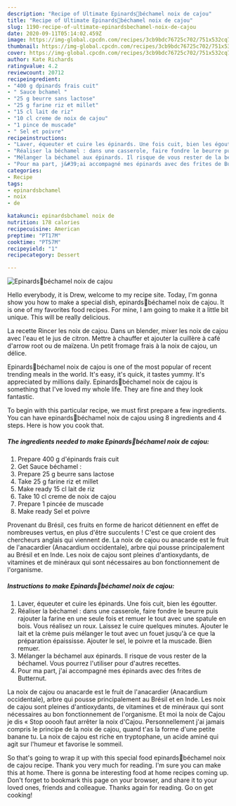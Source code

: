 ```yaml
---
description: "Recipe of Ultimate Epinards🥬béchamel noix de cajou"
title: "Recipe of Ultimate Epinards🥬béchamel noix de cajou"
slug: 1190-recipe-of-ultimate-epinardsbechamel-noix-de-cajou
date: 2020-09-11T05:14:02.459Z
image: https://img-global.cpcdn.com/recipes/3cb9bdc76725c702/751x532cq70/epinards🥬bechamel-noix-de-cajou-photo-principale-de-la-recette.jpg
thumbnail: https://img-global.cpcdn.com/recipes/3cb9bdc76725c702/751x532cq70/epinards🥬bechamel-noix-de-cajou-photo-principale-de-la-recette.jpg
cover: https://img-global.cpcdn.com/recipes/3cb9bdc76725c702/751x532cq70/epinards🥬bechamel-noix-de-cajou-photo-principale-de-la-recette.jpg
author: Kate Richards
ratingvalue: 4.2
reviewcount: 20712
recipeingredient:
- "400 g dpinards frais cuit"
- " Sauce bchamel "
- "25 g beurre sans lactose"
- "25 g farine riz et millet"
- "15 cl lait de riz"
- "10 cl creme de noix de cajou"
- "1 pince de muscade"
- " Sel et poivre"
recipeinstructions:
- "Laver, équeuter et cuire les épinards. Une fois cuit, bien les égoutter."
- "Réaliser la béchamel : dans une casserole, faire fondre le beurre puis rajouter la farine en une seule fois et remuer le tout avec une spatule en bois. Vous réalisez un roux. Laissez le cuire quelques minutes. Ajouter le lait et la crème puis mélanger le tout avec un fouet jusqu&#39;à ce que la préparation épaississe. Ajouter le sel, le poivre et la muscade. Bien remuer."
- "Mélanger la béchamel aux épinards. Il risque de vous rester de la béchamel. Vous pourrez l&#39;utiliser pour d&#39;autres recettes."
- "Pour ma part, j&#39;ai accompagné mes épinards avec des frites de Butternut."
categories:
- Recipe
tags:
- epinardsbchamel
- noix
- de

katakunci: epinardsbchamel noix de 
nutrition: 178 calories
recipecuisine: American
preptime: "PT17M"
cooktime: "PT57M"
recipeyield: "1"
recipecategory: Dessert

---
```



![Epinards🥬béchamel noix de cajou](https://img-global.cpcdn.com/recipes/3cb9bdc76725c702/751x532cq70/epinards🥬bechamel-noix-de-cajou-photo-principale-de-la-recette.jpg)

Hello everybody, it is Drew, welcome to my recipe site. Today, I'm gonna show you how to make a special dish, epinards🥬béchamel noix de cajou. It is one of my favorites food recipes. For mine, I am going to make it a little bit unique. This will be really delicious.

La recette Rincer les noix de cajou. Dans un blender, mixer les noix de cajou avec l&#39;eau et le jus de citron. Mettre à chauffer et ajouter la cuillère à café d&#39;arrow root ou de maïzena. Un petit fromage frais à la noix de cajou, un délice.

Epinards🥬béchamel noix de cajou is one of the most popular of recent trending meals in the world. It's easy, it's quick, it tastes yummy. It's appreciated by millions daily. Epinards🥬béchamel noix de cajou is something that I've loved my whole life. They are fine and they look fantastic.


To begin with this particular recipe, we must first prepare a few ingredients. You can have epinards🥬béchamel noix de cajou using 8 ingredients and 4 steps. Here is how you cook that.

<!--inarticleads1-->

##### The ingredients needed to make Epinards🥬béchamel noix de cajou:

1. Prepare 400 g d&#39;épinards frais cuit
1. Get  Sauce béchamel :
1. Prepare 25 g beurre sans lactose
1. Take 25 g farine riz et millet
1. Make ready 15 cl lait de riz
1. Take 10 cl creme de noix de cajou
1. Prepare 1 pincée de muscade
1. Make ready  Sel et poivre


Provenant du Brésil, ces fruits en forme de haricot détiennent en effet de nombreuses vertus, en plus d&#39;être succulents ! C&#39;est ce que croient des chercheurs anglais qui viennent de. La noix de cajou ou anacarde est le fruit de l&#39;anacardier (Anacardium occidentale), arbre qui pousse principalement au Brésil et en Inde. Les noix de cajou sont pleines d&#39;antioxydants, de vitamines et de minéraux qui sont nécessaires au bon fonctionnement de l&#39;organisme. 

<!--inarticleads2-->

##### Instructions to make Epinards🥬béchamel noix de cajou:

1. Laver, équeuter et cuire les épinards. Une fois cuit, bien les égoutter.
1. Réaliser la béchamel : dans une casserole, faire fondre le beurre puis rajouter la farine en une seule fois et remuer le tout avec une spatule en bois. Vous réalisez un roux. Laissez le cuire quelques minutes. Ajouter le lait et la crème puis mélanger le tout avec un fouet jusqu&#39;à ce que la préparation épaississe. Ajouter le sel, le poivre et la muscade. Bien remuer.
1. Mélanger la béchamel aux épinards. Il risque de vous rester de la béchamel. Vous pourrez l&#39;utiliser pour d&#39;autres recettes.
1. Pour ma part, j&#39;ai accompagné mes épinards avec des frites de Butternut.


La noix de cajou ou anacarde est le fruit de l&#39;anacardier (Anacardium occidentale), arbre qui pousse principalement au Brésil et en Inde. Les noix de cajou sont pleines d&#39;antioxydants, de vitamines et de minéraux qui sont nécessaires au bon fonctionnement de l&#39;organisme. Et moi la noix de Cajou je dis « Stop ooooh faut arrêter la noix d&#39;Cajou. Personnellement j&#39;ai jamais compris le principe de la noix de cajou, quand t&#39;as la forme d&#39;une petite banane tu. La noix de cajou est riche en tryptophane, un acide aminé qui agit sur l&#39;humeur et favorise le sommeil. 

So that's going to wrap it up with this special food epinards🥬béchamel noix de cajou recipe. Thank you very much for reading. I'm sure you can make this at home. There is gonna be interesting food at home recipes coming up. Don't forget to bookmark this page on your browser, and share it to your loved ones, friends and colleague. Thanks again for reading. Go on get cooking!
